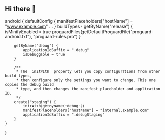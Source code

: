 ## Hi there 👋

<!--
**DarkAngel35-commits/DarkAngel35-commits** is a ✨ _special_ ✨ repository because its `README.md` (this file) appears on your GitHub profile.

Here are some ideas to get you started:

- 🔭 I’m currently working on ...
- 🌱 I’m currently learning ...
- 👯 I’m looking to collaborate on ...
- 🤔 I’m looking for help with ...
- 💬 Ask me about ...
- 📫 How to reach me: ...
- 😄 Pronouns: ...
- ⚡ Fun fact: ...
-->
android {
    defaultConfig {
        manifestPlaceholders["hostName"] = "www.example.com"
        ...
    }
    buildTypes {
        getByName("release") {
            isMinifyEnabled = true
            proguardFiles(getDefaultProguardFile("proguard-android.txt"), "proguard-rules.pro")
        }

        getByName("debug") {
            applicationIdSuffix = ".debug"
            isDebuggable = true
        }

        /**
         * The `initWith` property lets you copy configurations from other build types,
         * then configure only the settings you want to change. This one copies the debug build
         * type, and then changes the manifest placeholder and application ID.
         */
        create("staging") {
            initWith(getByName("debug"))
            manifestPlaceholders["hostName"] = "internal.example.com"
            applicationIdSuffix = ".debugStaging"
        }
    }
}
